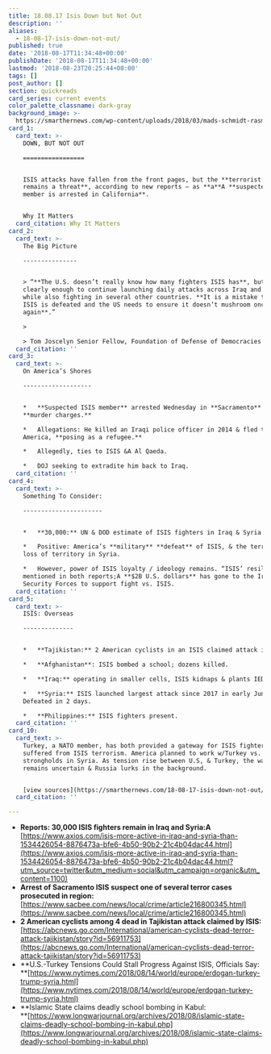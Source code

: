 ```yaml
---
title: 18.08.17 Isis Down but Not Out
description: ''
aliases:
  - 18-08-17-isis-down-not-out/
published: true
date: '2018-08-17T11:34:48+00:00'
publishDate: '2018-08-17T11:34:48+00:00'
lastmod: '2018-08-23T20:25:44+00:00'
tags: []
post_author: []
section: quickreads
card_series: current events
color_palette_classname: dark-gray
background_image: >-
  https://smarthernews.com/wp-content/uploads/2018/03/mads-schmidt-rasmussen-178879-unsplash-scaled.jpg
card_1:
  card_text: >-
    DOWN, BUT NOT OUT

    =================


    ISIS attacks have fallen from the front pages, but the **terrorist group
    remains a threat**, according to new reports — as **a**A **suspected ISIS
    member is arrested in California**.


    Why It Matters
  card_citation: Why It Matters
card_2:
  card_text: >-
    The Big Picture

    ---------------


    > “**The U.S. doesn’t really know how many fighters ISIS has**, but it is
    clearly enough to continue launching daily attacks across Iraq and Syria,
    while also fighting in several other countries. **It is a mistake to think
    ISIS is defeated and the US needs to ensure it doesn’t mushroom once
    again**.”

    > 

    > Tom Joscelyn Senior Fellow, Foundation of Defense of Democracies to SHN
  card_citation: ''
card_3:
  card_text: >-
    On America’s Shores

    -------------------


    *   **Suspected ISIS member** arrested Wednesday in **Sacramento** on
    **murder charges.**

    *   Allegations: He killed an Iraqi police officer in 2014 & fled to
    America, **posing as a refugee.**

    *   Allegedly, ties to ISIS &A Al Qaeda.

    *   DOJ seeking to extradite him back to Iraq.
  card_citation: ''
card_4:
  card_text: >-
    Something To Consider:

    ----------------------


    *   **30,000:** UN & DOD estimate of ISIS fighters in Iraq & Syria alone

    *   Positive: America’s **military** **defeat** of ISIS, & the terrorist’s
    loss of territory in Syria.

    *   However, power of ISIS loyalty / ideology remains. “ISIS’ resilience”
    mentioned in both reports;A **$2B U.S. dollars** has gone to the Iraqi
    Security Forces to support fight vs. ISIS.
  card_citation: ''
card_5:
  card_text: >-
    ISIS: Overseas

    --------------


    *   **Tajikistan:** 2 American cyclists in an ISIS claimed attack in July.

    *   **Afghanistan**: ISIS bombed a school; dozens killed.

    *   **Iraq:** operating in smaller cells, ISIS kidnaps & plants IEDs.

    *   **Syria:** ISIS launched largest attack since 2017 in early June.
    Defeated in 2 days.

    *   **Philippines:** ISIS fighters present.
  card_citation: ''
card_10:
  card_text: >-
    Turkey, a NATO member, has both provided a gateway for ISIS fighters &
    suffered from ISIS terrorism. America planned to work w/Turkey vs. ISIS
    strongholds in Syria. As tension rise between U.S, & Turkey, the way forward
    remains uncertain & Russia lurks in the background.


    [view sources](https://smarthernews.com/18-08-17-isis-down-not-out/)
  card_citation: ''

---
```

*   **Reports: 30,000 ISIS fighters remain in Iraq and Syria:A**  
    [https://www.axios.com/isis-more-active-in-iraq-and-syria-than-1534426054-8876473a-bfe6-4b50-90b2-21c4b04dac44.html](https://www.axios.com/isis-more-active-in-iraq-and-syria-than-1534426054-8876473a-bfe6-4b50-90b2-21c4b04dac44.html?utm_source=twitter&utm_medium=social&utm_campaign=organic&utm_content=1100)
*   **Arrest of Sacramento ISIS suspect one of several terror cases prosecuted in region:**  
    [https://www.sacbee.com/news/local/crime/article216800345.html](https://www.sacbee.com/news/local/crime/article216800345.html)
*   **2 American cyclists among 4 dead in Tajikistan attack claimed by ISIS:**  
    [https://abcnews.go.com/International/american-cyclists-dead-terror-attack-tajikistan/story?id=56911753](https://abcnews.go.com/International/american-cyclists-dead-terror-attack-tajikistan/story?id=56911753)
*   **U.S.-Turkey Tensions Could Stall Progress Against ISIS, Officials Say:  
    **[https://www.nytimes.com/2018/08/14/world/europe/erdogan-turkey-trump-syria.html](https://www.nytimes.com/2018/08/14/world/europe/erdogan-turkey-trump-syria.html)
*   **Islamic State claims deadly school bombing in Kabul:  
    **[https://www.longwarjournal.org/archives/2018/08/islamic-state-claims-deadly-school-bombing-in-kabul.php](https://www.longwarjournal.org/archives/2018/08/islamic-state-claims-deadly-school-bombing-in-kabul.php)